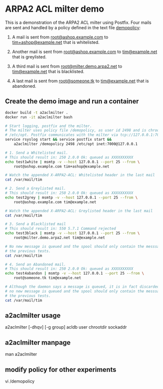 # ARPA2 ACL milter demo

This is a demonstration of the ARPA2 ACL milter using Postfix. Four mails are
sent and handled by a policy defined in the text file [demopolicy]:

1. A mail is sent from root@ashop.example.com to tim+ashop@example.net that is
whitelisted.

2. Another mail is sent from root@ashop.example.com to tim@example.net that is
greylisted.

3. A third mail is sent from root@milter.demo.arpa2.net to tim@example.net that
is blacklisted.

4. A last mail is sent from root@someone.tk to tim@example.net that
is abandoned.


## Create the demo image and run a container
```sh
docker build -t a2aclmilter .
docker run -it a2aclmilter bash
```

```sh
# Start logging, postfix and the milter.
# The milter uses policy file /demopolicy, as user id 2498 and is chrooted into
# /etc/opt. Postfix communicates with the milter via tcp://127.0.0.1:7000.
service rsyslog start && service postfix start &&
    a2aclmilter /demopolicy 2498 /etc/opt inet:7000@127.0.0.1

# 1. Send a Whitelisted mail.
# This should result in: 250 2.0.0 Ok: queued as XXXXXXXXXX
echo test1white | msmtp -v --host 127.0.0.1 --port 25 --from \
    root@ashop.example.com tim+ashop@example.net

# Watch the appended X-ARPA2-ACL: Whitelisted header in the last mail
cat /var/mail/tim

# 2. Send a Greylisted mail.
# This should result in: 250 2.0.0 Ok: queued as XXXXXXXXXX
echo test2grey | msmtp -v --host 127.0.0.1 --port 25 --from \
    root@ashop.example.com tim@example.net

# Watch the appended X-ARPA2-ACL: Greylisted header in the last mail
cat /var/mail/tim

# 3. Send a Blacklisted mail
# This should result in: 550 5.7.1 Command rejected
echo test3black | msmtp -v --host 127.0.0.1 --port 25 --from \
    root@milter.demo.arpa2.net tim@example.net

# No new message is queued and the spool should only contain the messsages from
# the previous tests.
cat /var/mail/tim

# 4. Send an Abandoned mail.
# This should result in: 250 2.0.0 Ok: queued as XXXXXXXXXX
echo test4abandon | msmtp -v --host 127.0.0.1 --port 25 --from \
    root@someone.tk tim@example.net

# Although the daemon says a message is queued, it is in fact discarded. Again,
# no new message is queued and the spool should only contain the messsages from
# the previous tests.
cat /var/mail/tim
```

## a2aclmilter usage
a2aclmilter [-dhqv] [-g group] acldb user chrootdir sockaddr

## a2aclmilter manpage
man a2aclmilter

## modify policy for other experiments
vi /demopolicy

[demopolicy]: ./demopolicy
